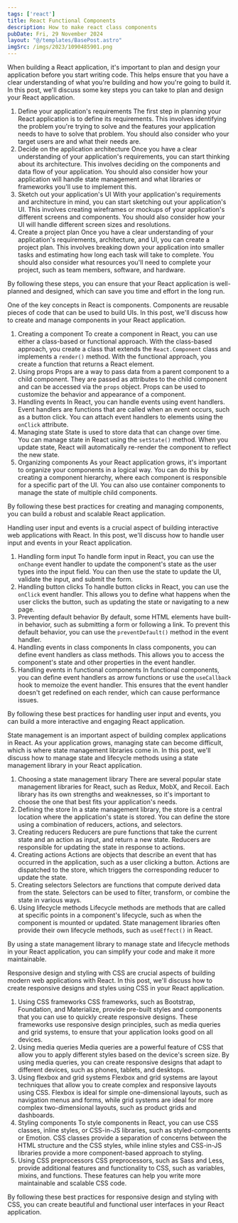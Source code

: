 ```yaml
---
tags: ['react']
title: React Functional Components
description: How to make react class components
pubDate: Fri, 29 November 2024
layout: "@/templates/BasePost.astro"
imgSrc: /imgs/2023/1090485901.png
---
```

When building a React application, it's important to plan and design your application before you start writing code. This helps ensure that you have a clear understanding of what you're building and how you're going to build it. In this post, we'll discuss some key steps you can take to plan and design your React application.

1. Define your application's requirements
The first step in planning your React application is to define its requirements. This involves identifying the problem you're trying to solve and the features your application needs to have to solve that problem. You should also consider who your target users are and what their needs are.
2. Decide on the application architecture
Once you have a clear understanding of your application's requirements, you can start thinking about its architecture. This involves deciding on the components and data flow of your application. You should also consider how your application will handle state management and what libraries or frameworks you'll use to implement this.
3. Sketch out your application's UI
With your application's requirements and architecture in mind, you can start sketching out your application's UI. This involves creating wireframes or mockups of your application's different screens and components. You should also consider how your UI will handle different screen sizes and resolutions.
4. Create a project plan
Once you have a clear understanding of your application's requirements, architecture, and UI, you can create a project plan. This involves breaking down your application into smaller tasks and estimating how long each task will take to complete. You should also consider what resources you'll need to complete your project, such as team members, software, and hardware.

By following these steps, you can ensure that your React application is well-planned and designed, which can save you time and effort in the long run.


One of the key concepts in React is components. Components are reusable pieces of code that can be used to build UIs. In this post, we'll discuss how to create and manage components in your React application.

1. Creating a component
To create a component in React, you can use either a class-based or functional approach. With the class-based approach, you create a class that extends the `React.Component` class and implements a `render()` method. With the functional approach, you create a function that returns a React element.
2. Using props
Props are a way to pass data from a parent component to a child component. They are passed as attributes to the child component and can be accessed via the `props` object. Props can be used to customize the behavior and appearance of a component.
3. Handling events
In React, you can handle events using event handlers. Event handlers are functions that are called when an event occurs, such as a button click. You can attach event handlers to elements using the `onClick` attribute.
4. Managing state
State is used to store data that can change over time. You can manage state in React using the `setState()` method. When you update state, React will automatically re-render the component to reflect the new state.
5. Organizing components
As your React application grows, it's important to organize your components in a logical way. You can do this by creating a component hierarchy, where each component is responsible for a specific part of the UI. You can also use container components to manage the state of multiple child components.

By following these best practices for creating and managing components, you can build a robust and scalable React application.


Handling user input and events is a crucial aspect of building interactive web applications with React. In this post, we'll discuss how to handle user input and events in your React application.

1. Handling form input
To handle form input in React, you can use the `onChange` event handler to update the component's state as the user types into the input field. You can then use the state to update the UI, validate the input, and submit the form.
2. Handling button clicks
To handle button clicks in React, you can use the `onClick` event handler. This allows you to define what happens when the user clicks the button, such as updating the state or navigating to a new page.
3. Preventing default behavior
By default, some HTML elements have built-in behavior, such as submitting a form or following a link. To prevent this default behavior, you can use the `preventDefault()` method in the event handler.
4. Handling events in class components
In class components, you can define event handlers as class methods. This allows you to access the component's state and other properties in the event handler.
5. Handling events in functional components
In functional components, you can define event handlers as arrow functions or use the `useCallback` hook to memoize the event handler. This ensures that the event handler doesn't get redefined on each render, which can cause performance issues.

By following these best practices for handling user input and events, you can build a more interactive and engaging React application.


State management is an important aspect of building complex applications in React. As your application grows, managing state can become difficult, which is where state management libraries come in. In this post, we'll discuss how to manage state and lifecycle methods using a state management library in your React application.

1. Choosing a state management library
There are several popular state management libraries for React, such as Redux, MobX, and Recoil. Each library has its own strengths and weaknesses, so it's important to choose the one that best fits your application's needs.
2. Defining the store
In a state management library, the store is a central location where the application's state is stored. You can define the store using a combination of reducers, actions, and selectors.
3. Creating reducers
Reducers are pure functions that take the current state and an action as input, and return a new state. Reducers are responsible for updating the state in response to actions.
4. Creating actions
Actions are objects that describe an event that has occurred in the application, such as a user clicking a button. Actions are dispatched to the store, which triggers the corresponding reducer to update the state.
5. Creating selectors
Selectors are functions that compute derived data from the state. Selectors can be used to filter, transform, or combine the state in various ways.
6. Using lifecycle methods
Lifecycle methods are methods that are called at specific points in a component's lifecycle, such as when the component is mounted or updated. State management libraries often provide their own lifecycle methods, such as `useEffect()` in React.

By using a state management library to manage state and lifecycle methods in your React application, you can simplify your code and make it more maintainable.


Responsive design and styling with CSS are crucial aspects of building modern web applications with React. In this post, we'll discuss how to create responsive designs and styles using CSS in your React application.

1. Using CSS frameworks
CSS frameworks, such as Bootstrap, Foundation, and Materialize, provide pre-built styles and components that you can use to quickly create responsive designs. These frameworks use responsive design principles, such as media queries and grid systems, to ensure that your application looks good on all devices.
2. Using media queries
Media queries are a powerful feature of CSS that allow you to apply different styles based on the device's screen size. By using media queries, you can create responsive designs that adapt to different devices, such as phones, tablets, and desktops.
3. Using flexbox and grid systems
Flexbox and grid systems are layout techniques that allow you to create complex and responsive layouts using CSS. Flexbox is ideal for simple one-dimensional layouts, such as navigation menus and forms, while grid systems are ideal for more complex two-dimensional layouts, such as product grids and dashboards.
4. Styling components
To style components in React, you can use CSS classes, inline styles, or CSS-in-JS libraries, such as styled-components or Emotion. CSS classes provide a separation of concerns between the HTML structure and the CSS styles, while inline styles and CSS-in-JS libraries provide a more component-based approach to styling.
5. Using CSS preprocessors
CSS preprocessors, such as Sass and Less, provide additional features and functionality to CSS, such as variables, mixins, and functions. These features can help you write more maintainable and scalable CSS code.

By following these best practices for responsive design and styling with CSS, you can create beautiful and functional user interfaces in your React application.


